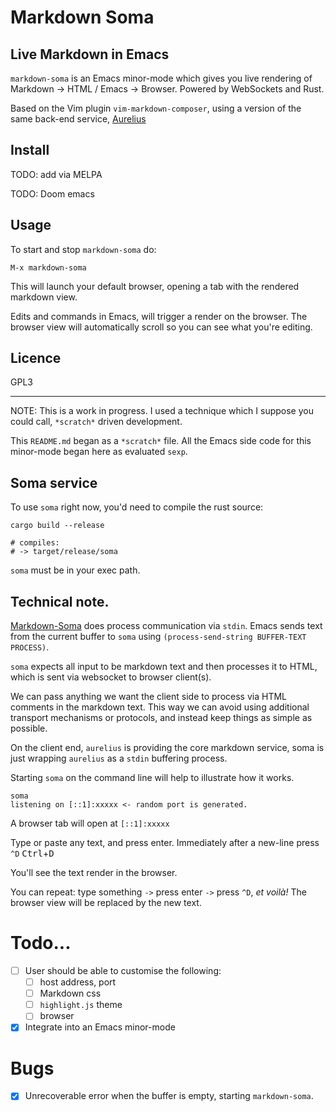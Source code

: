 # Markdown Soma

## Live Markdown in Emacs

`markdown-soma` is an Emacs minor-mode which gives you live rendering of Markdown -> HTML / Emacs -> Browser. Powered by WebSockets and Rust.

Based on the Vim plugin `vim-markdown-composer`, using a version of the same back-end service, [Aurelius](https://github.com/euclio/aurelius)

## Install

TODO: add via MELPA

TODO: Doom emacs

## Usage

To start and stop `markdown-soma` do: 

```
M-x markdown-soma
```

This will launch your default browser, opening a tab with the rendered markdown view.

Edits and commands in Emacs, will trigger a render on the browser. The browser view will automatically scroll so you can see what you're editing.

## Licence

GPL3

- - -

NOTE: This is a work in progress. I used a technique which I suppose you could call, `*scratch*` driven development.

This `README.md` began as a `*scratch*` file.  All the Emacs side code for this minor-mode began here as evaluated `sexp`.

## Soma service

To use `soma` right now, you'd need to compile the rust source:

```
cargo build --release

# compiles:
# -> target/release/soma 
```

`soma` must be in your exec path. 

## Technical note. 

[Markdown-Soma](https://github.com/jasonm23/soma) does process communication via `stdin`.  Emacs sends text from the current buffer to `soma` using `(process-send-string BUFFER-TEXT PROCESS)`.

`soma` expects all input to be markdown text and then processes it to HTML, which is sent via websocket to browser client(s).

We can pass anything we want the client side to process via HTML comments in the markdown text.  This way we can avoid using additional transport mechanisms or protocols, and instead keep things as simple as possible.

On the client end, `aurelius` is providing the core markdown service, soma is just wrapping `aurelius` as a `stdin` buffering process.

Starting `soma` on the command line will help to illustrate how it works.

```
soma
listening on [::1]:xxxxx <- random port is generated.
```

A browser tab will open at `[::1]:xxxxx` 

Type or paste any text, and press enter. Immediately after a new-line press `^D` <kbd>Ctrl</kbd>+<kbd>D</kbd>

You'll see the text render in the browser.

You can repeat: type something `->` press enter `->` press `^D`, _et voilà!_ The browser view will be replaced by the new text.

# Todo...

- [ ] User should be able to customise the following:
  - [ ] host address, port
  - [ ] Markdown css
  - [ ] `highlight.js` theme
  - [ ] browser
- [x] Integrate into an Emacs minor-mode

# Bugs

- [x] Unrecoverable error when the buffer is empty, starting `markdown-soma`.
